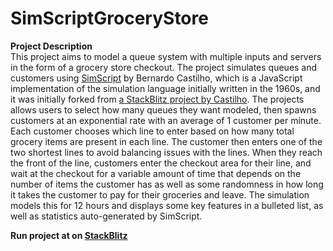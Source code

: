 # SimScriptGroceryStore

**Project Description**\
This project aims to model a queue system with multiple inputs and servers in the form of a grocery store checkout. The project simulates queues and customers using [SimScript](https://github.com/Bernardo-Castilho/SimScript) by Bernardo Castilho, which is a JavaScript implementation of the simulation language initially written in the 1960s, and it was initially forked from [a StackBlitz project by Castilho](https://stackblitz.com/edit/typescript-efht9t?file=index.ts). The projects allows users to select how many queues they want modeled, then spawns customers at an exponential rate with an average of 1 customer per minute. Each customer chooses which line to enter based on how many total grocery items are present in each line. The customer then enters one of the two shortest lines to avoid balancing issues with the lines. When they reach the front of the line, customers enter the checkout area for their line, and wait at the checkout for a variable amount of time that depends on the number of items the customer has as well as some randomness in how long it takes the customer to pay for their groceries and leave. The simulation models this for 12 hours and displays some key features in a bulleted list, as well as statistics auto-generated by SimScript.

**Run project at on [StackBlitz](https://stackblitz.com/edit/typescript-amu81zh9?file=grocerystore.ts,index.html,index.ts)**

